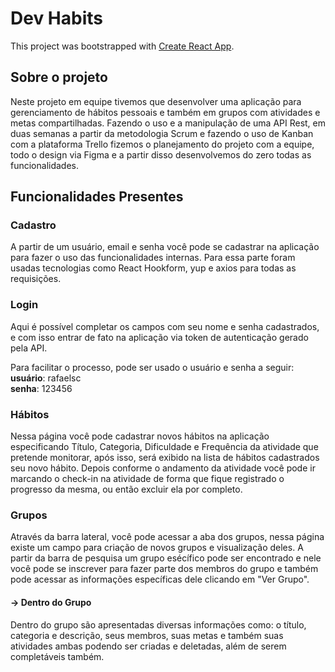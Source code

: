 # Dev Habits

This project was bootstrapped with [Create React App](https://github.com/facebook/create-react-app).

## Sobre o projeto
Neste projeto em equipe tivemos que desenvolver uma aplicação para gerenciamento de hábitos pessoais e também em grupos com atividades e metas compartilhadas. Fazendo o uso e a manipulação de uma API Rest, em duas semanas a partir da metodologia Scrum e fazendo o uso de Kanban com a plataforma Trello fizemos o planejamento do projeto com a equipe, todo o design via Figma e a partir disso desenvolvemos do zero todas as funcionalidades.

## Funcionalidades Presentes

### Cadastro
A partir de um usuário, email e senha você pode se cadastrar na aplicação para fazer o uso das funcionalidades internas. Para essa parte foram usadas tecnologias como React Hookform, yup e axios para todas as requisições.

### Login
Aqui é possível completar os campos com seu nome e senha cadastrados, e com isso entrar de fato na aplicação via token de autenticação gerado pela API.

Para facilitar o processo, pode ser usado o usuário e senha a seguir:<br>
<strong>usuário</strong>: rafaelsc<br>
<strong>senha</strong>: 123456<br>

### Hábitos
Nessa página você pode cadastrar novos hábitos na aplicação especificando Título, Categoria, Dificuldade e Frequência da atividade que pretende monitorar, após isso, será exibido na lista de hábitos cadastrados seu novo hábito. Depois conforme o andamento da atividade você pode ir marcando o check-in na atividade de forma que fique registrado o progresso da mesma, ou então excluir ela por completo.

### Grupos
Através da barra lateral, você pode acessar a aba dos grupos, nessa página existe um campo para criação de novos grupos e visualização deles. A partir da barra de pesquisa um grupo esécífico pode ser encontrado e nele você pode se inscrever para fazer parte dos membros do grupo e também pode acessar as informações específicas dele clicando em "Ver Grupo".

#### -> Dentro do Grupo
Dentro do grupo são apresentadas diversas informações como: o título, categoria e descrição, seus membros, suas metas e também suas atividades ambas podendo ser criadas e deletadas, além de serem completáveis também.
